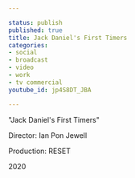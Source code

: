 ```yaml
---

status: publish
published: true
title: Jack Daniel's First Timers
categories:
- social
- broadcast
- video
- work
- tv commercial
youtube_id: jp4S8DT_JBA

---
```

"Jack Daniel's First Timers"

Director: Ian Pon Jewell

Production: RESET

2020
